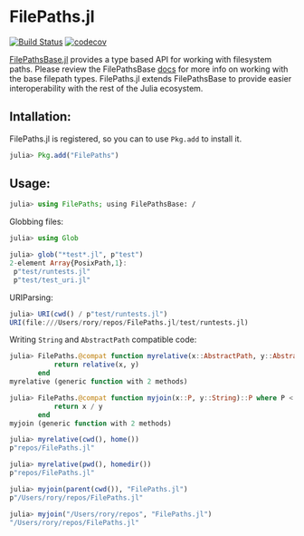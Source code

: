 # FilePaths.jl

[![Build Status](https://travis-ci.org/rofinn/FilePaths.jl.svg?branch=master)](https://travis-ci.org/rofinn/FilePaths.jl)
[![codecov](https://codecov.io/gh/rofinn/FilePaths.jl/branch/master/graph/badge.svg)](https://codecov.io/gh/rofinn/FilePaths.jl)

[FilePathsBase.jl](https://github.com/rofinn/FilePathsBase.jl) provides a type based API for working with filesystem paths.
Please review the FilePathsBase [docs](https://rofinn.github.io/FilePathsBase.jl/stable/) for more info on working with the base filepath types.
FilePaths.jl extends FilePathsBase to provide easier interoperability with the rest of the Julia ecosystem.

## Intallation:
FilePaths.jl is registered, so you can to use `Pkg.add` to install it.

```julia
julia> Pkg.add("FilePaths")
```

## Usage:
```julia
julia> using FilePaths; using FilePathsBase: /
```

Globbing files:
```julia
julia> using Glob

julia> glob("*test*.jl", p"test")
2-element Array{PosixPath,1}:
 p"test/runtests.jl"
 p"test/test_uri.jl"
```

URIParsing:
```julia
julia> URI(cwd() / p"test/runtests.jl")
URI(file:///Users/rory/repos/FilePaths.jl/test/runtests.jl)
```

Writing `String` and `AbstractPath` compatible code:

```julia
julia> FilePaths.@compat function myrelative(x::AbstractPath, y::AbstractPath)
           return relative(x, y)
       end
myrelative (generic function with 2 methods)

julia> FilePaths.@compat function myjoin(x::P, y::String)::P where P <: AbstractPath
           return x / y
       end
myjoin (generic function with 2 methods)

julia> myrelative(cwd(), home())
p"repos/FilePaths.jl"

julia> myrelative(pwd(), homedir())
p"repos/FilePaths.jl"

julia> myjoin(parent(cwd()), "FilePaths.jl")
p"/Users/rory/repos/FilePaths.jl"

julia> myjoin("/Users/rory/repos", "FilePaths.jl")
"/Users/rory/repos/FilePaths.jl"
```
